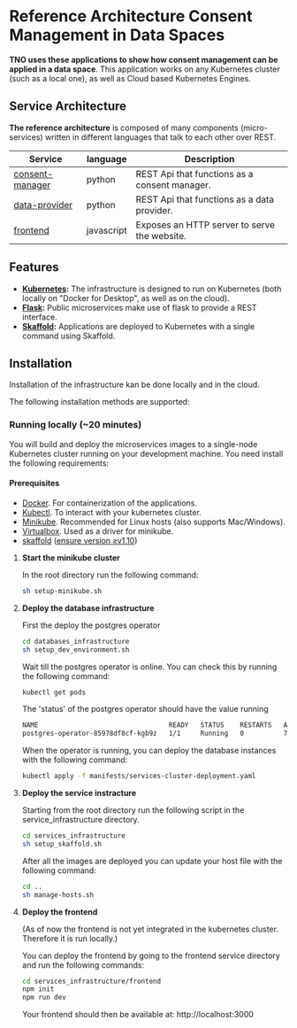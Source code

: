 # Reference Architecture Consent Management in Data Spaces

**TNO uses these applications to show how consent management can be applied in a data space**. 
This application works on any Kubernetes cluster (such as a local one), as well as Cloud based
Kubernetes Engines. 


## Service Architecture

**The reference architecture** is composed of many components (micro-services) written in different
languages that talk to each other over REST.


| Service | language| Description  |
| ---------------------------------------------------- | ------------- | --------------------------------------------------------------------------------------------------------------------------------- |
| [consent-manager](./services_infrastructure/consent-manager) | python | REST Api that functions as a consent manager. |
| [data-provider](./services_infrastructure/data-provider) | python | REST Api that functions as a data provider. |
| [frontend](./services_infrastructure/frontend) | javascript | Exposes an HTTP server to serve the website. |


## Features

- **[Kubernetes](https://kubernetes.io):**
   The infrastructure is designed to run on Kubernetes (both locally on "Docker for
   Desktop", as well as on the cloud).
- **[Flask](https://flask.palletsprojects.com/):** Public microservices make use of flask to provide a REST interface.
- **[Skaffold](https://skaffold.dev):** Applications are deployed to Kubernetes with a single command using Skaffold.


## Installation

Installation of the infrastructure kan be done locally and in the cloud. 

The following installation methods are supported:

### Running locally (~20 minutes) 
   You will build and deploy the microservices images to a single-node Kubernetes cluster running
   on your development machine. You need install the following requirements:

#### Prerequisites
   - [Docker](https://www.docker.com/). For containerization of the applications.
   - [Kubectl](https://kubernetes.io/docs/tasks/tools/install-kubectl/). To interact with your kubernetes cluster.
   - [Minikube](https://github.com/kubernetes/minikube). Recommended for Linux hosts (also supports Mac/Windows).
   - [Virtualbox](https://www.virtualbox.org/). Used as a driver for minikube.
   - [skaffold]( https://skaffold.dev/docs/install/) ([ensure version ≥v1.10](https://github.com/GoogleContainerTools/skaffold/releases))

1) **Start the minikube cluster**

   In the root directory run the following command:

   ```bash
   sh setup-minikube.sh
   ```

2) **Deploy the database infrastructure**

   First the deploy the postgres operator

   ```bash
   cd databases_infrastructure
   sh setup_dev_environment.sh
   ```

   Wait till the postgres operator is online. You can check this by running the following command:


   ```bash
   kubectl get pods
   ```
   
   The 'status' of the postgres operator should have the value running

   ```bash
   NAME                                 READY   STATUS    RESTARTS   AGE
   postgres-operator-85978df8cf-kgb9z   1/1     Running   0          7s
   ```

   When the operator is running, you can deploy the database instances with the following command:

   ```bash
   kubectl apply -f manifests/services-cluster-deployment.yaml
   ```

3) **Deploy the service instracture**

   Starting from the root directory run the following script in the service_infrastructure directory.

   ```bash
   cd services_infrastructure
   sh setup_skaffold.sh
   ```

   After all the images are deployed you can update your host file with the following command:


   ```bash
   cd ..
   sh manage-hosts.sh
   ```


4) **Deploy the frontend**

   (As of now the frontend is not yet integrated in the kubernetes cluster. Therefore it is run locally.) 

   You can deploy the frontend by going to the frontend service directory and run the following commands:


   ```bash
   cd services_infrastructure/frontend
   npm init
   npm run dev
   ```

   Your frontend should then be available at: http://localhost:3000

